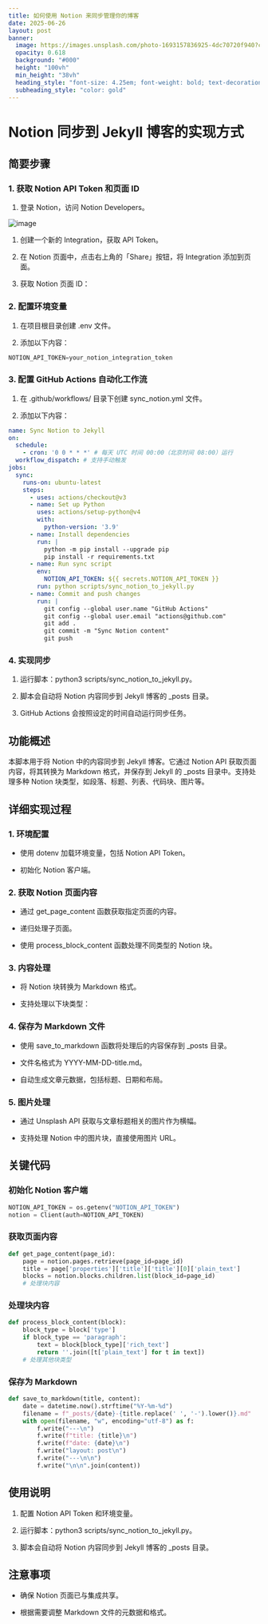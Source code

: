 ```yaml
---
title: 如何使用 Notion 来同步管理你的博客
date: 2025-06-26
layout: post
banner:
  image: https://images.unsplash.com/photo-1693157836925-4dc70720f940?crop=entropy&cs=tinysrgb&fit=max&fm=jpg&ixid=M3w2OTIwMzJ8MHwxfHJhbmRvbXx8fHx8fHx8fDE3NTA5NDE5NzJ8&ixlib=rb-4.1.0&q=80&w=1080
  opacity: 0.618
  background: "#000"
  height: "100vh"
  min_height: "38vh"
  heading_style: "font-size: 4.25em; font-weight: bold; text-decoration: underline"
  subheading_style: "color: gold"
---
```


# Notion 同步到 Jekyll 博客的实现方式

## 简要步骤

### 1. 获取 Notion API Token 和页面 ID

1. 登录 Notion，访问 Notion Developers。

![image](https://prod-files-secure.s3.us-west-2.amazonaws.com/a7a0cc5a-89b9-4cda-8686-1fba0ca52f40/d19c1afe-dea5-4312-9333-786b0ba83054/image.png?X-Amz-Algorithm=AWS4-HMAC-SHA256&X-Amz-Content-Sha256=UNSIGNED-PAYLOAD&X-Amz-Credential=ASIAZI2LB466WGV5HHCT%2F20250626%2Fus-west-2%2Fs3%2Faws4_request&X-Amz-Date=20250626T124612Z&X-Amz-Expires=3600&X-Amz-Security-Token=IQoJb3JpZ2luX2VjEGQaCXVzLXdlc3QtMiJIMEYCIQC%2FlyFPwjXJayH9Zk20KlGr3vDDiNGhldSOdq37o6ubjQIhAOuguaCHttFtgPka30nFPjmMGNBhFu8NmIzZztpVQbj9Kv8DCF0QABoMNjM3NDIzMTgzODA1IgxzNm3owPJwzP7CyNwq3AOUbmj6wx3ZVgmx8ukBsi56u3Gme2TNCNyiDBIOmbFIKe5edohYNfjcOlLgXk5CjazGsJh%2BE2YmfzgFAv53sq0gIj1VrD%2FA7jVmHwzTIof33oF2f%2BqDAr8GFd3Mn%2BYJb%2B2ZMqF1pmBrZBLLsCwC5yo5GTkao%2FtnYVGIK9g1nTMOrTtjShl3lSm9QkJasmUmYAh%2B6CcgAcd3xRgchIkl40Pe4BR4f67jJf9UTUpXS1KyaNtVJVQef8O%2FGMFz5mryjWn9WVUFP%2BBe2iYMH2wMxyefpPXBBnJUKEkcuVHDGSzl%2BoYo0jNfh4Ga7bu7sbhPLaSvT7z0gXWRN2O4yk0mpY%2FIbuKlJoCwUyup4E5uysb8m42B8Id0v5FfaaeQaUUzDVYJ0u8s2pCpfd6G5Z%2FJfFmGnWoxi0%2FVYRiJgSdu4D4Dms3ZPsAR4Lve5dHfvUqJpMxm6VHL3r%2F%2FcixM%2B19Lenxi9V33x7r7UM6D23MTUtb6ceiwWrl%2BaG0BVhekpiJrbwTCrPsa%2FilEd0ea7rajUld462sBM7baRnYiKvo4Ng0eyEAkliltaU5VbOOrMRR3s6kUtbpwUg8B%2FWcE15EFT7dmrOrnqq6oZto6pHRSjIXTqj7aj9CMeVV2gC6ELzDl8vTCBjqkAQqa7ACHp%2FQox25%2BNCTwCikDGkLx4BvQuVRPQRk6K%2Bczs9JOrKcX7swKKSZqUhwNyPsMA4HNbEYbpKeY434bBrQEtvMbPLVezAM6vsSYg0i7QLwDrq7ZCfiUr4cbmAll%2Bc3Ry%2Bn%2FfnOmsPgvm7eYRMk%2FGIx55vVMyMY2ulIkjU9bRdoCYuOeWZ0edaa2XkeH%2F6dAU1Lo%2BP1KQzncVN6D4u2g8jY5&X-Amz-Signature=c9f94489af93a6e0457efb7980e90a0192fd793875ac00dbfdfb0255b3aac4b1&X-Amz-SignedHeaders=host&x-amz-checksum-mode=ENABLED&x-id=GetObject)

1. 创建一个新的 Integration，获取 API Token。

1. 在 Notion 页面中，点击右上角的「Share」按钮，将 Integration 添加到页面。

1. 获取 Notion 页面 ID：


### 2. 配置环境变量

1. 在项目根目录创建 .env 文件。

1. 添加以下内容：

```javascript
NOTION_API_TOKEN=your_notion_integration_token
```

### 3. 配置 GitHub Actions 自动化工作流

1. 在 .github/workflows/ 目录下创建 sync_notion.yml 文件。

1. 添加以下内容：

```yaml
name: Sync Notion to Jekyll
on:
  schedule:
    - cron: '0 0 * * *' # 每天 UTC 时间 00:00（北京时间 08:00）运行
  workflow_dispatch: # 支持手动触发
jobs:
  sync:
    runs-on: ubuntu-latest
    steps:
      - uses: actions/checkout@v3
      - name: Set up Python
        uses: actions/setup-python@v4
        with:
          python-version: '3.9'
      - name: Install dependencies
        run: |
          python -m pip install --upgrade pip
          pip install -r requirements.txt
      - name: Run sync script
        env:
          NOTION_API_TOKEN: ${{ secrets.NOTION_API_TOKEN }}
        run: python scripts/sync_notion_to_jekyll.py
      - name: Commit and push changes
        run: |
          git config --global user.name "GitHub Actions"
          git config --global user.email "actions@github.com"
          git add .
          git commit -m "Sync Notion content"
          git push
```

### 4. 实现同步

1. 运行脚本：python3 scripts/sync_notion_to_jekyll.py。

1. 脚本会自动将 Notion 内容同步到 Jekyll 博客的 _posts 目录。

1. GitHub Actions 会按照设定的时间自动运行同步任务。

## 功能概述

本脚本用于将 Notion 中的内容同步到 Jekyll 博客。它通过 Notion API 获取页面内容，将其转换为 Markdown 格式，并保存到 Jekyll 的 _posts 目录中。支持处理多种 Notion 块类型，如段落、标题、列表、代码块、图片等。

## 详细实现过程

### 1. 环境配置

- 使用 dotenv 加载环境变量，包括 Notion API Token。

- 初始化 Notion 客户端。

### 2. 获取 Notion 页面内容

- 通过 get_page_content 函数获取指定页面的内容。

- 递归处理子页面。

- 使用 process_block_content 函数处理不同类型的 Notion 块。

### 3. 内容处理

- 将 Notion 块转换为 Markdown 格式。

- 支持处理以下块类型：


### 4. 保存为 Markdown 文件

- 使用 save_to_markdown 函数将处理后的内容保存到 _posts 目录。

- 文件名格式为 YYYY-MM-DD-title.md。

- 自动生成文章元数据，包括标题、日期和布局。

### 5. 图片处理

- 通过 Unsplash API 获取与文章标题相关的图片作为横幅。

- 支持处理 Notion 中的图片块，直接使用图片 URL。

## 关键代码

### 初始化 Notion 客户端

```python
NOTION_API_TOKEN = os.getenv("NOTION_API_TOKEN")
notion = Client(auth=NOTION_API_TOKEN)
```

### 获取页面内容

```python
def get_page_content(page_id):
    page = notion.pages.retrieve(page_id=page_id)
    title = page['properties']['title']['title'][0]['plain_text']
    blocks = notion.blocks.children.list(block_id=page_id)
    # 处理块内容
```

### 处理块内容

```python
def process_block_content(block):
    block_type = block['type']
    if block_type == 'paragraph':
        text = block[block_type]['rich_text']
        return ''.join([t['plain_text'] for t in text])
    # 处理其他块类型
```

### 保存为 Markdown

```python
def save_to_markdown(title, content):
    date = datetime.now().strftime("%Y-%m-%d")
    filename = f"_posts/{date}-{title.replace(' ', '-').lower()}.md"
    with open(filename, "w", encoding="utf-8") as f:
        f.write("---\n")
        f.write(f"title: {title}\n")
        f.write(f"date: {date}\n")
        f.write("layout: post\n")
        f.write("---\n\n")
        f.write("\n\n".join(content))
```

## 使用说明

1. 配置 Notion API Token 和环境变量。

1. 运行脚本：python3 scripts/sync_notion_to_jekyll.py。

1. 脚本会自动将 Notion 内容同步到 Jekyll 博客的 _posts 目录。

## 注意事项

- 确保 Notion 页面已与集成共享。

- 根据需要调整 Markdown 文件的元数据和格式。